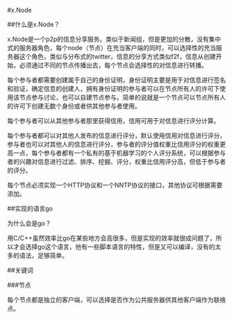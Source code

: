 #x.Node 

##什么是x.Node？

x.Node是一个p2p的信息分享服务。类似于新闻组，但是更加的分散，没有集中式的服务器角色，每个node（节点）在充当客户端的同时，可以选择性的充当服务器这个角色，类似与分布式的twitter，信息的分享方式类似f2f，信息从创建开始，必须通过不同的节点传播出去，每个节点会选择性的对信息进行转播。

每个参与者都需要创建属于自己的身份证明，身份证明主要是用于对信息进行签名和验证，确定信息的创建人，拥有身份证明的参与者可以在节点所有人的许可下使用该节点参与讨论，也可以自建节点参与。简单的说就是一个节点可以节点所有人的许可下创建无数个身份或者供其他参与者使用。

每个参与者可以从其他参与者那里获得信用，信用可用于对信息进行评分计算。

每个参与者都可以对其他人发布的信息进行评分，默认使用信用对信息进行评分，参与者也可以对其他人的信息进行评分，参与者的评分值权重比信用评分的权重更高一点，每个参与者都有一个私有的基于机器学习的个人评分系统，可以根据参与者的兴趣对信息进行过滤、排序、挖掘、评分，权重比信用评分高，但低于参与者的评分。

每个节点必须实现一个HTTP协议和一个NNTP协议的接口，其他协议可根据需要添加。

##实现的语言go

为什么会是go？

用C/C++虽然效率比go在某些地方会高很多，但是实现的效率就很成问题了，所以才会选择go这个语言，他有一些脚本语言的特性，但是又可以编译，没有的太多的语法，足够简单。

##关键词

###节点

每个节点都是独立的客户端，可以选择是否作为公共服务器供其他客户端作为联络点。

